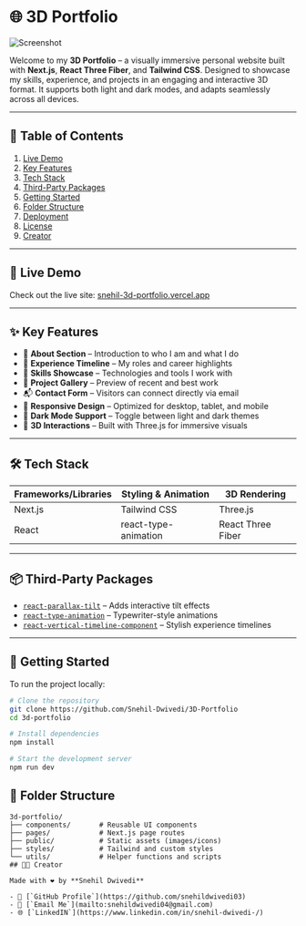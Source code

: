 # 🌐 3D Portfolio

![Screenshot](public/assets/readme_assets/screenshot.png)

Welcome to my **3D Portfolio** – a visually immersive personal website built with **Next.js**, **React Three Fiber**, and **Tailwind CSS**. Designed to showcase my skills, experience, and projects in an engaging and interactive 3D format. It supports both light and dark modes, and adapts seamlessly across all devices.

---

## 📌 Table of Contents

1. [Live Demo](#live-demo)
2. [Key Features](#key-features)
3. [Tech Stack](#tech-stack)
4. [Third-Party Packages](#third-party-packages)
5. [Getting Started](#getting-started)
6. [Folder Structure](#folder-structure)
7. [Deployment](#deployment)
8. [License](#license)
9. [Creator](#creator)

---

## 🚀 Live Demo

Check out the live site: [snehil-3d-portfolio.vercel.app](https://snehil-3d-portfolio.vercel.app)

---

## ✨ Key Features

- 🎯 **About Section** – Introduction to who I am and what I do
- 💼 **Experience Timeline** – My roles and career highlights
- 🧠 **Skills Showcase** – Technologies and tools I work with
- 🧪 **Project Gallery** – Preview of recent and best work
- 📬 **Contact Form** – Visitors can connect directly via email
- 📱 **Responsive Design** – Optimized for desktop, tablet, and mobile
- 🌙 **Dark Mode Support** – Toggle between light and dark themes
- 🎥 **3D Interactions** – Built with Three.js for immersive visuals

---

## 🛠 Tech Stack

| Frameworks/Libraries | Styling & Animation  | 3D Rendering      |
| -------------------- | -------------------- | ----------------- |
| Next.js              | Tailwind CSS         | Three.js          |
| React                | react-type-animation | React Three Fiber |

---

## 📦 Third-Party Packages

- [`react-parallax-tilt`](https://www.npmjs.com/package/react-parallax-tilt) – Adds interactive tilt effects
- [`react-type-animation`](https://www.npmjs.com/package/react-type-animation) – Typewriter-style animations
- [`react-vertical-timeline-component`](https://www.npmjs.com/package/react-vertical-timeline-component) – Stylish experience timelines

---

## 🔧 Getting Started

To run the project locally:

```bash
# Clone the repository
git clone https://github.com/Snehil-Dwivedi/3D-Portfolio
cd 3d-portfolio

# Install dependencies
npm install

# Start the development server
npm run dev
```

## 📁 Folder Structure

```plaintext
3d-portfolio/
├── components/       # Reusable UI components
├── pages/            # Next.js page routes
├── public/           # Static assets (images/icons)
├── styles/           # Tailwind and custom styles
└── utils/            # Helper functions and scripts
## 🧑‍💻 Creator

Made with ❤️ by **Snehil Dwivedi**

- 🔗 [`GitHub Profile`](https://github.com/snehildwivedi03)
- 📧 [`Email Me`](mailto:snehildwivedi04@gmail.com)
- 🌐 [`LinkedIN`](https://www.linkedin.com/in/snehil-dwivedi-/)
```
